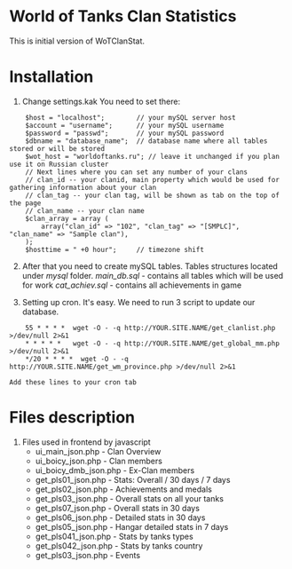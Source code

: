 ﻿# World of Tanks Clan Statistics #

This is initial version of WoTClanStat.

# Installation #

1. Change settings.kak
	You need to set there:
```shell	
	$host = "localhost";		// your mySQL server host
	$account = "username";		// your mySQL username
	$password = "passwd";		// your mySQL password
	$dbname = "database_name";	// database name where all tables stored or will be stored
	$wot_host = "worldoftanks.ru"; // leave it unchanged if you plan use it on Russian cluster
	// Next lines where you can set any number of your clans
	// clan_id -- your clanid, main property which would be used for gathering information about your clan
	// clan_tag -- your clan tag, will be shown as tab on the top of the page
	// clan_name -- your clan name
	$clan_array = array (
		array("clan_id" => "102", "clan_tag" => "[SMPLC]",  "clan_name" => "Sample clan"),
	);
	$hosttime = " +0 hour";		// timezone shift
```
2. After that you need to create mySQL tables. Tables structures located under *mysql* folder.
	*main_db.sql* - contains all tables which will be used for work
	*cat_achiev.sql* - contains all achievements in game
	
3. Setting up cron. It's easy. We need to run 3 script to update our database.
```shell
	55 * * * *  wget -O - -q http://YOUR.SITE.NAME/get_clanlist.php >/dev/null 2>&1
	* * * * *   wget -O - -q http://YOUR.SITE.NAME/get_global_mm.php >/dev/null 2>&1
	*/20 * * * *  wget -O - -q http://YOUR.SITE.NAME/get_wm_province.php >/dev/null 2>&1
```
	Add these lines to your cron tab
	
# Files description #
1. Files used in frontend by javascript
	* ui_main_json.php - Clan Overview
	* ui_boicy_json.php - Clan members
	* ui_boicy_dmb_json.php - Ex-Clan members
	* get_pls01_json.php - Stats: Overall / 30 days / 7 days
	* get_pls02_json.php - Achievements and medals
	* get_pls03_json.php - Overall stats on all your tanks
	* get_pls07_json.php - Overall stats in 30 days
	* get_pls06_json.php - Detailed stats in 30 days
	* get_pls05_json.php - Hangar detailed stats in 7 days
	* get_pls041_json.php - Stats by tanks types
	* get_pls042_json.php - Stats by tanks country 
	* get_pls03_json.php - Events


